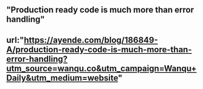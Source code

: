 ## "Production ready code is much more than error handling"
## url:"https://ayende.com/blog/186849-A/production-ready-code-is-much-more-than-error-handling?utm_source=wanqu.co&utm_campaign=Wanqu+Daily&utm_medium=website"
